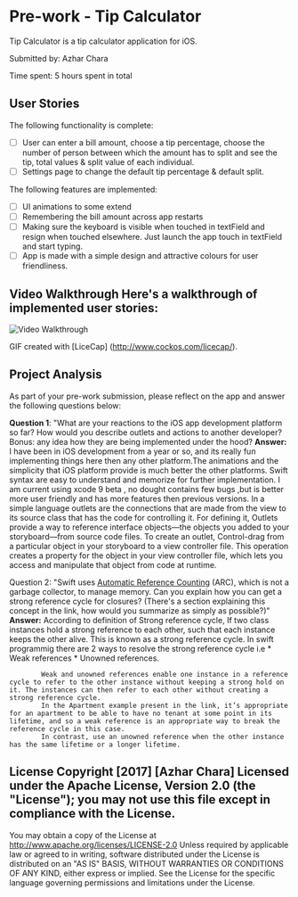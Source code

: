 # Pre-work - Tip Calculator

Tip Calculator is a tip calculator application for iOS. 

Submitted by: Azhar Chara 

Time spent: 5 hours spent in total 

## User Stories 

The following functionality is complete: 

* [ ] User can enter a bill amount, choose a tip percentage, choose the number of person between which the amount has to split and see the tip, total values & split value of each individual. 
* [ ] Settings page to change the default tip percentage & default split. 

The following  features are implemented: 
* [ ] UI animations to some extend 
* [ ] Remembering the bill amount across app restarts
* [ ] Making sure the keyboard is visible when touched in textField and resign when touched elsewhere. Just launch the app touch in textField and start typing. 
* [ ] App is made with a simple design and attractive colours for user friendliness.

## Video Walkthrough Here's a walkthrough of implemented user stories: 

<img src='http://i.imgur.com/link/to/your/gif/file.gif' title='Video_Walkthrough' width='' alt='Video Walkthrough' /> 

GIF created with [LiceCap]
(http://www.cockos.com/licecap/). 

## Project Analysis 

As part of your pre-work submission, please reflect on the app and answer the following questions below: 

**Question 1**: "What are your reactions to the iOS app development platform so far? How would you describe outlets and actions to another developer? 
                 Bonus: any idea how they are being implemented under the hood?
**Answer:** I have been in iOS development from a year or so, and its really fun implementing things here then any other platform.The animations and the simplicity that iOS platform provide is much better the other platforms.
            Swift syntax are easy to understand and memorize for further implementation. I am current using xcode 9 beta , no dought contains few bugs ,but is better more user friendly and has more features then previous versions. 
            In a simple language outlets are the connections that are made from the view to its source class that has the code for controlling it. For defining it, Outlets provide a way to reference interface objects—the objects you added to your storyboard—from source code files.
            To create an outlet, Control-drag from a particular object in your storyboard to a view controller file. This operation creates a property for the object in your view controller file,
            which lets you access and manipulate that object from code at runtime.

Question 2: "Swift uses [Automatic Reference Counting](https://developer.apple.com/library/content/documentation/Swift/Conceptual/Swift_Programming_Language/AutomaticReferenceCounting.html#//apple_ref/doc/uid/TP40014097-CH20-ID49) (ARC), 
            which is not a garbage collector, to manage memory. Can you explain how you can get a strong reference cycle for closures? (There's a section explaining this concept in the link, how would you summarize as simply as possible?)" 
**Answer:** According to definition of Strong reference cycle, If two class instances hold a strong reference to each other, such that each instance keeps the other alive. This is known as a strong reference cycle. In swift programmig
			there are 2 ways to resolve the strong reference cycle i.e
			* Weak references 
			* Unowned references.
			
			Weak and unowned references enable one instance in a reference cycle to refer to the other instance without keeping a strong hold on it. The instances can then refer to each other without creating a strong reference cycle.
			In the Apartment example present in the link, it’s appropriate for an apartment to be able to have no tenant at some point in its lifetime, and so a weak reference is an appropriate way to break the reference cycle in this case.
			In contrast, use an unowned reference when the other instance has the same lifetime or a longer lifetime.


## License Copyright [2017] [Azhar Chara] Licensed under the Apache License, Version 2.0 (the "License"); you may not use this file except in compliance with the License. 
You may obtain a copy of the License at http://www.apache.org/licenses/LICENSE-2.0 Unless required by applicable law or agreed to in writing, 
software distributed under the License is distributed on an "AS IS" BASIS, WITHOUT WARRANTIES OR CONDITIONS OF ANY KIND, either express or implied. 
See the License for the specific language governing permissions and limitations under the License.
